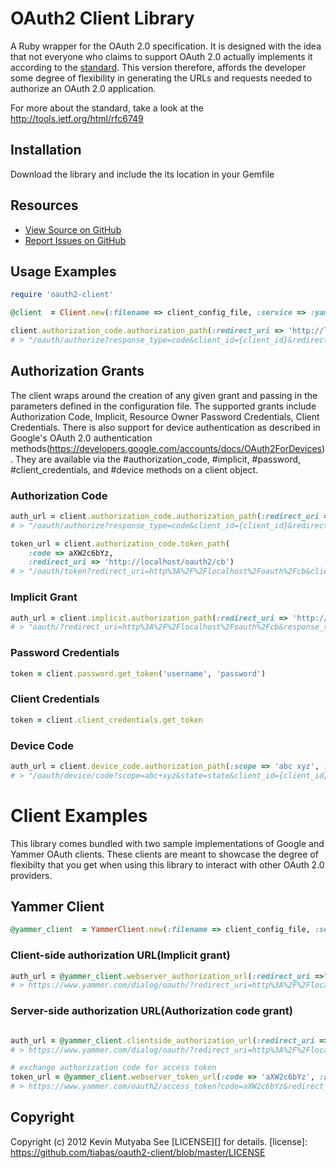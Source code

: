 # OAuth2 Client Library

A Ruby wrapper for the OAuth 2.0 specification. It is designed with the idea that not
everyone who claims to support OAuth 2.0 actually implements it according to the
[standard]( http://tools.ietf.org/html/rfc6749). This version therefore, affords 
the developer some degree of flexibility in generating the URLs and requests
needed to authorize an OAuth 2.0 application.

For more about the standard, take a look at the http://tools.ietf.org/html/rfc6749 

## Installation
Download the library and include the its location in your Gemfile

## Resources
* [View Source on GitHub][code]
* [Report Issues on GitHub][issues]

[code]: https://github.com/tiabas/oauth2-client
[issues]: https://github.com/tiabas/oauth2-client/issues

## Usage Examples

```ruby
require 'oauth2-client'

@client  = Client.new(:filename => client_config_file, :service => :yammer, :env => :test)

client.authorization_code.authorization_path(:redirect_uri => 'http://localhost/oauth2/cb')
# > "/oauth/authorize?response_type=code&client_id={client_id}&redirect_uri=http%3A%2F%2Flocalhost%2Foauth2%2Fcb"

```

## Authorization Grants
The client wraps around the creation of any given grant and passing in the parameters defined in the configuration
file. The supported grants include Authorization Code, Implicit, Resource Owner Password Credentials, Client Credentials.
There is also support for device authentication as described in Google's OAuth 2.0 authentication methods(https://developers.google.com/accounts/docs/OAuth2ForDevices). They are available via the #authorization_code, #implicit, #password, #client_credentials,
and #device methods on a client object.

### Authorization Code
```ruby
auth_url = client.authorization_code.authorization_path(:redirect_uri => 'http://localhost/oauth2/cb')
# > "/oauth/authorize?response_type=code&client_id={client_id}&redirect_uri=http%3A%2F%2Flocalhost%2Foauth2%2Fcb"

token_url = client.authorization_code.token_path(
    :code => aXW2c6bYz, 
    :redirect_uri => 'http://localhost/oauth2/cb')
# > "/oauth/token?redirect_uri=http%3A%2F%2Flocalhost%2Foauth%2Fcb&client_secret={client_secret}&grant_type=authorization_code&client_id={client_id}&code=aXW2c6bYz"
```

### Implicit Grant
```ruby
auth_url = client.implicit.authorization_path(:redirect_uri => 'http://localhost/oauth2/cb')
# > "oauth/?redirect_uri=http%3A%2F%2Flocalhost%2Foauth%2Fcb&response_type=token&client_id={client_id}"
```

### Password Credentials
```ruby
token = client.password.get_token('username', 'password')
```

### Client Credentials
```ruby
token = client.client_credentials.get_token
```

### Device Code
```ruby
auth_url = client.device_code.authorization_path(:scope => 'abc xyz', :state => 'state')
# > "/oauth/device/code?scope=abc+xyz&state=state&client_id={client_id}"
```

# Client Examples
This library comes bundled with two sample implementations of Google and Yammer OAuth clients. These clients are 
meant to showcase the degree of flexibilty that you get when using this library to interact with other OAuth 2.0
providers.

## Yammer Client

```ruby
@yammer_client  = YammerClient.new(:filename => client_config_file, :service => :yammer, :env => :test)
```

### Client-side authorization URL(Implicit grant)
```ruby
auth_url = @yammer_client.webserver_authorization_url(:redirect_uri =>"http://localhost/oauth/cb")
# > https://www.yammer.com/dialog/oauth/?redirect_uri=http%3A%2F%2Flocalhost%2Foauth%2Fcb&response_type=token&client_id=PQbTcg6qjgKpp4jjpm4pw
```

### Server-side authorization URL(Authorization code grant)
```ruby

auth_url = @yammer_client.clientside_authorization_url(:redirect_uri =>"http://localhost/oauth/cb")
# > https://www.yammer.com/dialog/oauth/?redirect_uri=http%3A%2F%2Flocalhost%2Foauth%2Fcb&response_type=code&client_id=PQbTcg6qjgKpp4jjpm4pw

# exchange authorization code for access token
token_url = @yammer_client.webserver_token_url(:code => 'aXW2c6bYz', :redirect_uri =>"http://localhost/oauth/cb")
# > https://www.yammer.com/oauth2/access_token?code=aXW2c6bYz&redirect_uri=http%3A%2F%2Flocalhost%2Foauth%2Fcb&client_secret=Xn4kp7Ly0TCY4GaZWkmSsqIEPg10DmMADyjWkf2U&grant_type=authorization_code&client_id=PQbTcg6qjgKpp4jjpm4pw

```

## Copyright
Copyright (c) 2012 Kevin Mutyaba
See [LICENSE][] for details.
[license]: https://github.com/tiabas/oauth2-client/blob/master/LICENSE